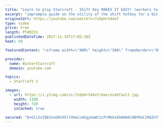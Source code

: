 ```yaml
---
title: "Learn to play Starcraft - Shift Key MAKES IT EASY! (workers to gas, waypoints, ctrl grps, moving)"
excerpt: "impromptu guide on the utility of the shift hotkey for a bit of everything"
originalUrl: https://youtube.com/watch?v=7x9pHr544oY
type: video
price: Free
length: PT4M21S
publishedDateTime: 2017-11-19T17:05:30Z
heat: 50

featuredContent: "<iframe width=\"800\" height=\"500\" frameborder=\"0\" src=\"https://www.youtube.com/embed/7x9pHr544oY\" allow=\"accelerometer; autoplay; encrypted-media; gyroscope; picture-in-picture\" allowfullscreen></iframe>"

provider:
  name: WinterStarcraft
  domain: youtube.com

topics:
  - StarCraft 2

images:
  - url: https://i.ytimg.com/vi/7x9pHr544oY/maxresdefault.jpg
    width: 1280
    height: 720
    isCached: true

secured: "D+GlLhvIQEUzoGHCHSllHVwCcmGgyUaWt1cPrMUXxEkW4A0J4BYRaC29AZnYlQhJ1aibkzKdiQixHtKUompRtN6VwtxuRRGxEMW/hDgD870iq6ggkmYyuYo9jURAUSpTNS6Kk0mdWPtp1FKO7Ec1XQ03vf6ZHeDSSlUBu3aNtc/nHeZZJSwNllqRSAmS4cRHo8Qifm6T3payNwUVIIT+0xFjYVtIxB51rO0WVRXQLw+CnTteJgAOqJ183v092yiGKkEhuoecZ5oHbGfoiXIEPpCM+Jxnmsl4+3dRBiWvtgvTJ+8n7/LX2Z7aU7nfOYGbVz4dElHAZIxIyvykCB1L3IUjl7BgAGHO88YW8dtNb55xitmtJgsilW/cKpjg7CrY2aQBCkK05bTQOxn5QbHKbpEblTPwUNm+XQkSqfDHkb8=;j4z7YX1XJA+bgzdgQxMHFQ=="
---
```


